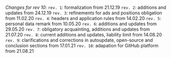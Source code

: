 _Changes for rev 10_:
`rev. 1`: formalization from 21.12.19
`rev. 2`: additions and updates from 24.12.19
`rev. 3`: refinements for ads and positions obligation from 11.02.20
`rev. 4`: headers and application rules from 14.02.20
`rev. 5`: personal data remark from 10.05.20
`rev. 6`: additions and updates from 29.05.20
`rev. 7`: obligatory acquainting, additions and updates from 21.07.20
`rev. 8`: current additions and updates, liability limit from 14.08.20
`rev. 9`: clarifications and corrections in autoupdate, open-source and conclusion sections from 17.01.21
`rev. 10`: adapation for GitHub platform from 21.08.21
